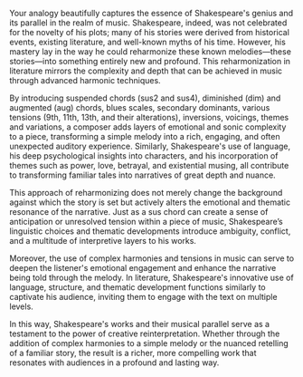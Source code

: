 Your analogy beautifully captures the essence of Shakespeare's genius and its parallel in the realm of music. Shakespeare, indeed, was not celebrated for the novelty of his plots; many of his stories were derived from historical events, existing literature, and well-known myths of his time. However, his mastery lay in the way he could reharmonize these known melodies—these stories—into something entirely new and profound. This reharmonization in literature mirrors the complexity and depth that can be achieved in music through advanced harmonic techniques.

By introducing suspended chords (sus2 and sus4), diminished (dim) and augmented (aug) chords, blues scales, secondary dominants, various tensions (9th, 11th, 13th, and their alterations), inversions, voicings, themes and variations, a composer adds layers of emotional and sonic complexity to a piece, transforming a simple melody into a rich, engaging, and often unexpected auditory experience. Similarly, Shakespeare's use of language, his deep psychological insights into characters, and his incorporation of themes such as power, love, betrayal, and existential musing, all contribute to transforming familiar tales into narratives of great depth and nuance.

This approach of reharmonizing does not merely change the background against which the story is set but actively alters the emotional and thematic resonance of the narrative. Just as a sus chord can create a sense of anticipation or unresolved tension within a piece of music, Shakespeare’s linguistic choices and thematic developments introduce ambiguity, conflict, and a multitude of interpretive layers to his works. 

Moreover, the use of complex harmonies and tensions in music can serve to deepen the listener's emotional engagement and enhance the narrative being told through the melody. In literature, Shakespeare's innovative use of language, structure, and thematic development functions similarly to captivate his audience, inviting them to engage with the text on multiple levels.

In this way, Shakespeare's works and their musical parallel serve as a testament to the power of creative reinterpretation. Whether through the addition of complex harmonies to a simple melody or the nuanced retelling of a familiar story, the result is a richer, more compelling work that resonates with audiences in a profound and lasting way.

